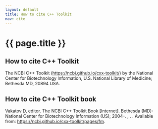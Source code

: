 ```yaml
---
layout: default
title: How to cite C++ Toolkit
nav: cite
---
```


{{ page.title }}
=================================================

How to cite C++ Toolkit
-------------------------------------------------

The NCBI C++ Toolkit (https://ncbi.github.io/cxx-toolkit/) by the National Center for Biotechnology Information, U.S. National Library of Medicine; Bethesda MD, 20894 USA.

How to cite C++ Toolkit book
-------------------------------------------------

Vakatov D, editor. The NCBI C++ Toolkit Book [Internet]. Bethesda (MD): National Center for Biotechnology Information (US); 2004-. , . .
Available from: https://ncbi.github.io/cxx-toolkit/pages/fm.

